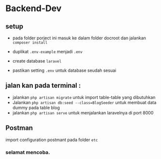 # Backend-Dev
## setup
- pada folder porject ini masuk ke dalam folder docroot dan jalankan `composer install`

- duplikat `.env-example` menjadi `.env`

- create database `laravel`

- pastikan setting `.env` untuk database seudah sesuai

## jalan kan pada terminal :
- jalankan `php artisan migrate` untuk import table-table yang dibutuhkan
- Jalankan `php artisan db:seed --class=BlogSeeder` untuk membuat data dummy pada table blog
- jalankan `php artisan serve` untuk menjalankan laravelnya di port 8000

## Postman
import configuration postmant pada folder `etc`

### selamat mencoba.